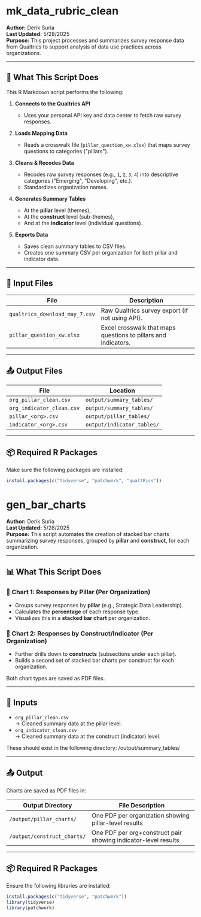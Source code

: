 # mk_data_rubric_clean

**Author:** Derik Suria  
**Last Updated:** 5/28/2025  
**Purpose:** This project processes and summarizes survey response data from Qualtrics to support analysis of data use practices across organizations.

---

## 🚀 What This Script Does

This R Markdown script performs the following:

1. **Connects to the Qualtrics API**  
   - Uses your personal API key and data center to fetch raw survey responses.

2. **Loads Mapping Data**  
   - Reads a crosswalk file (`pillar_question_xw.xlsx`) that maps survey questions to categories ("pillars").

3. **Cleans & Recodes Data**  
   - Recodes raw survey responses (e.g., `1`, `2`, `3`, `4`) into descriptive categories ("Emerging", "Developing", etc.).
   - Standardizes organization names.

4. **Generates Summary Tables**  
   - At the **pillar** level (themes),
   - At the **construct** level (sub-themes),
   - And at the **indicator** level (individual questions).

5. **Exports Data**  
   - Saves clean summary tables to CSV files.
   - Creates one summary CSV per organization for both pillar and indicator data.

---

## 📂 Input Files

| File | Description |
|------|-------------|
| `qualtrics_download_may_7.csv` | Raw Qualtrics survey export (if not using API). |
| `pillar_question_xw.xlsx` | Excel crosswalk that maps questions to pillars and indicators. |

---

## 📤 Output Files

| File | Location |
|------|----------|
| `org_pillar_clean.csv` | `output/summary_tables/` |
| `org_indicator_clean.csv` | `output/summary_tables/` |
| `pillar_<org>.csv` | `output/pillar_tables/` |
| `indicator_<org>.csv` | `output/indicator_tables/` |

---

## 📦 Required R Packages

Make sure the following packages are installed:

```r
install.packages(c("tidyverse", "patchwork", "qualtRics"))
```

# gen_bar_charts

**Author:** Derik Suria  
**Last Updated:** 5/28/2025  
**Purpose:** This script automates the creation of stacked bar charts summarizing survey responses, grouped by **pillar** and **construct**, for each organization.

---

## 📊 What This Script Does

### 🔹 Chart 1: Responses by Pillar (Per Organization)
- Groups survey responses by **pillar** (e.g., Strategic Data Leadership).
- Calculates the **percentage** of each response type.
- Visualizes this in a **stacked bar chart** per organization.

### 🔹 Chart 2: Responses by Construct/Indicator (Per Organization)
- Further drills down to **constructs** (subsections under each pillar).
- Builds a second set of stacked bar charts per construct for each organization.

Both chart types are saved as PDF files.

---

## 📂 Inputs

- `org_pillar_clean.csv`  
  → Cleaned summary data at the pillar level.
- `org_indicator_clean.csv`  
  → Cleaned summary data at the construct (indicator) level.

These should exist in the following directory: /output/summary_tables/

---

## 📤 Output

Charts are saved as PDF files in:

| Output Directory | File Description |
|------------------|------------------|
| `/output/pillar_charts/`     | One PDF per organization showing pillar-level results |
| `/output/construct_charts/`  | One PDF per org+construct pair showing indicator-level results |

---

## 📦 Required R Packages

Ensure the following libraries are installed:

```r
install.packages(c("tidyverse", "patchwork"))
library(tidyverse)
library(patchwork)

